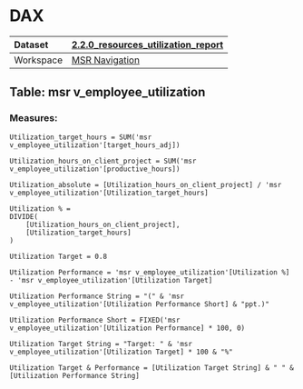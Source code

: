 



# DAX

|Dataset|[2.2.0_resources_utilization_report](./../2.2.0_resources_utilization_report.md)|
| :--- | :--- |
|Workspace|[MSR Navigation](../../Workspaces/MSR-Navigation.md)|

## Table: msr v_employee_utilization

### Measures:


```dax
Utilization_target_hours = SUM('msr v_employee_utilization'[target_hours_adj])
```



```dax
Utilization_hours_on_client_project = SUM('msr v_employee_utilization'[productive_hours])
```



```dax
Utilization_absolute = [Utilization_hours_on_client_project] / 'msr v_employee_utilization'[Utilization_target_hours]
```



```dax
Utilization % = 
DIVIDE(
	[Utilization_hours_on_client_project],
	[Utilization_target_hours]
)
```



```dax
Utilization Target = 0.8
```



```dax
Utilization Performance = 'msr v_employee_utilization'[Utilization %] - 'msr v_employee_utilization'[Utilization Target]
```



```dax
Utilization Performance String = "(" & 'msr v_employee_utilization'[Utilization Performance Short] & "ppt.)"
```



```dax
Utilization Performance Short = FIXED('msr v_employee_utilization'[Utilization Performance] * 100, 0)
```



```dax
Utilization Target String = "Target: " & 'msr v_employee_utilization'[Utilization Target] * 100 & "%"
```



```dax
Utilization Target & Performance = [Utilization Target String] & " " & [Utilization Performance String]
```


